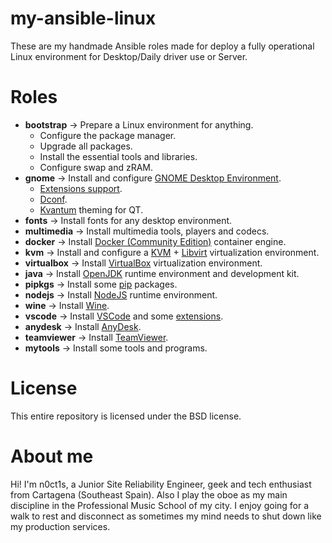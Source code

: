 # my-ansible-linux
These are my handmade Ansible roles made for deploy a fully operational Linux environment for Desktop/Daily driver use or Server.
# Roles
- **bootstrap** -> Prepare a Linux environment for anything.
    - Configure the package manager.
    - Upgrade all packages.
    - Install the essential tools and libraries.
    - Configure swap and zRAM.
- **gnome** -> Install and configure [GNOME Desktop Environment](https://www.gnome.org/).
    - [Extensions support](https://extensions.gnome.org/).
    - [Dconf](https://wiki.gnome.org/Projects/dconf).
    - [Kvantum](https://github.com/tsujan/Kvantum/tree/master/Kvantum) theming for QT.
- **fonts** -> Install fonts for any desktop environment.
- **multimedia** -> Install multimedia tools, players and codecs.
- **docker** -> Install [Docker (Community Edition)](https://docs.docker.com/engine/install/) container engine.
- **kvm** -> Install and configure a [KVM](https://www.linux-kvm.org/page/Main_Page) + [Libvirt](https://libvirt.org/) virtualization environment.
- **virtualbox** -> Install [VirtualBox](https://www.virtualbox.org/) virtualization environment.
- **java** -> Install [OpenJDK](https://openjdk.org) runtime environment and development kit.
- **pipkgs** -> Install some [pip](https://pypi.org/) packages.
- **nodejs** -> Install [NodeJS](https://nodejs.org/) runtime environment.
- **wine** -> Install [Wine](https://www.winehq.org/).
- **vscode** -> Install [VSCode](https://code.visualstudio.com/) and some [extensions](https://marketplace.visualstudio.com/VSCode).
- **anydesk** -> Install [AnyDesk](https://anydesk.com/).
- **teamviewer** -> Install [TeamViewer](https://www.teamviewer.com/).
- **mytools** -> Install some tools and programs.

# License
This entire repository is licensed under the BSD license.

# About me
Hi! I'm n0ct1s, a Junior Site Reliability Engineer, geek and tech enthusiast from Cartagena (Southeast Spain). Also I play the oboe as my main discipline in the Professional Music School of my city. I enjoy going for a walk to rest and disconnect as sometimes my mind needs to shut down like my production services.